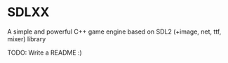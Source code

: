 # SDLXX
A simple and powerful C++ game engine based on SDL2 (+image, net, ttf, mixer) library

TODO: Write a README :)
